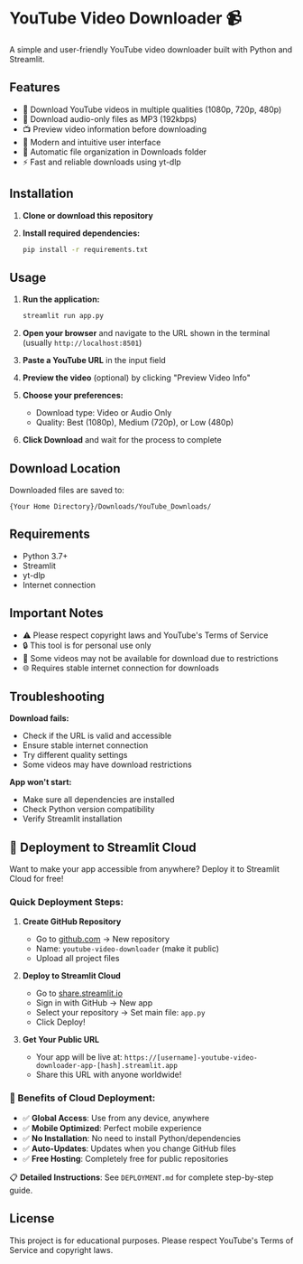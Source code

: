 # YouTube Video Downloader 📹

A simple and user-friendly YouTube video downloader built with Python and Streamlit.

## Features

- 🎥 Download YouTube videos in multiple qualities (1080p, 720p, 480p)
- 🎵 Download audio-only files as MP3 (192kbps)
- 📺 Preview video information before downloading
- 🎨 Modern and intuitive user interface
- 📁 Automatic file organization in Downloads folder
- ⚡ Fast and reliable downloads using yt-dlp

## Installation

1. **Clone or download this repository**

2. **Install required dependencies:**
   ```bash
   pip install -r requirements.txt
   ```

## Usage

1. **Run the application:**
   ```bash
   streamlit run app.py
   ```

2. **Open your browser** and navigate to the URL shown in the terminal (usually `http://localhost:8501`)

3. **Paste a YouTube URL** in the input field

4. **Preview the video** (optional) by clicking "Preview Video Info"

5. **Choose your preferences:**
   - Download type: Video or Audio Only
   - Quality: Best (1080p), Medium (720p), or Low (480p)

6. **Click Download** and wait for the process to complete

## Download Location

Downloaded files are saved to:
```
{Your Home Directory}/Downloads/YouTube_Downloads/
```

## Requirements

- Python 3.7+
- Streamlit
- yt-dlp
- Internet connection

## Important Notes

- ⚠️ Please respect copyright laws and YouTube's Terms of Service
- 🔒 This tool is for personal use only
- 📱 Some videos may not be available for download due to restrictions
- 🌐 Requires stable internet connection for downloads

## Troubleshooting

**Download fails:**
- Check if the URL is valid and accessible
- Ensure stable internet connection
- Try different quality settings
- Some videos may have download restrictions

**App won't start:**
- Make sure all dependencies are installed
- Check Python version compatibility
- Verify Streamlit installation

## 🚀 Deployment to Streamlit Cloud

Want to make your app accessible from anywhere? Deploy it to Streamlit Cloud for free!

### Quick Deployment Steps:

1. **Create GitHub Repository**
   - Go to [github.com](https://github.com) → New repository
   - Name: `youtube-video-downloader` (make it public)
   - Upload all project files

2. **Deploy to Streamlit Cloud**
   - Go to [share.streamlit.io](https://share.streamlit.io)
   - Sign in with GitHub → New app
   - Select your repository → Set main file: `app.py`
   - Click Deploy!

3. **Get Your Public URL**
   - Your app will be live at: `https://[username]-youtube-video-downloader-app-[hash].streamlit.app`
   - Share this URL with anyone worldwide!

### 📱 Benefits of Cloud Deployment:
- ✅ **Global Access**: Use from any device, anywhere
- ✅ **Mobile Optimized**: Perfect mobile experience
- ✅ **No Installation**: No need to install Python/dependencies
- ✅ **Auto-Updates**: Updates when you change GitHub files
- ✅ **Free Hosting**: Completely free for public repositories

📋 **Detailed Instructions**: See `DEPLOYMENT.md` for complete step-by-step guide.

## License

This project is for educational purposes. Please respect YouTube's Terms of Service and copyright laws.
